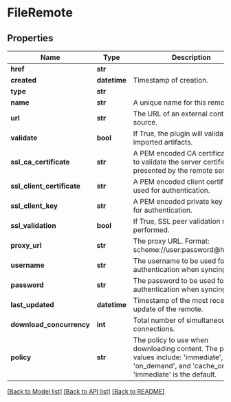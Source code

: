 # FileRemote

## Properties
Name | Type | Description | Notes
------------ | ------------- | ------------- | -------------
**href** | **str** |  | [optional] 
**created** | **datetime** | Timestamp of creation. | [optional] 
**type** | **str** |  | [optional] 
**name** | **str** | A unique name for this remote. | 
**url** | **str** | The URL of an external content source. | 
**validate** | **bool** | If True, the plugin will validate imported artifacts. | [optional] 
**ssl_ca_certificate** | **str** | A PEM encoded CA certificate used to validate the server certificate presented by the remote server. | [optional] 
**ssl_client_certificate** | **str** | A PEM encoded client certificate used for authentication. | [optional] 
**ssl_client_key** | **str** | A PEM encoded private key used for authentication. | [optional] 
**ssl_validation** | **bool** | If True, SSL peer validation must be performed. | [optional] 
**proxy_url** | **str** | The proxy URL. Format: scheme://user:password@host:port | [optional] 
**username** | **str** | The username to be used for authentication when syncing. | [optional] 
**password** | **str** | The password to be used for authentication when syncing. | [optional] 
**last_updated** | **datetime** | Timestamp of the most recent update of the remote. | [optional] 
**download_concurrency** | **int** | Total number of simultaneous connections. | [optional] 
**policy** | **str** | The policy to use when downloading content. The possible values include: &#39;immediate&#39;, &#39;on_demand&#39;, and &#39;cache_only&#39;. &#39;immediate&#39; is the default. | [optional] [default to 'immediate']

[[Back to Model list]](../README.md#documentation-for-models) [[Back to API list]](../README.md#documentation-for-api-endpoints) [[Back to README]](../README.md)



